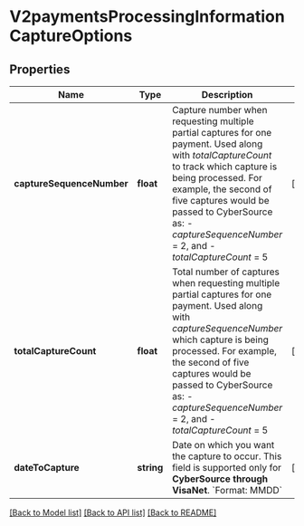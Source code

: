 # V2paymentsProcessingInformationCaptureOptions

## Properties
Name | Type | Description | Notes
------------ | ------------- | ------------- | -------------
**captureSequenceNumber** | **float** | Capture number when requesting multiple partial captures for one payment. Used along with _totalCaptureCount_ to track which capture is being processed.  For example, the second of five captures would be passed to CyberSource as:   - _captureSequenceNumber_ &#x3D; 2, and   - _totalCaptureCount_ &#x3D; 5 | [optional] 
**totalCaptureCount** | **float** | Total number of captures when requesting multiple partial captures for one payment. Used along with _captureSequenceNumber_ which capture is being processed.  For example, the second of five captures would be passed to CyberSource as:   - _captureSequenceNumber_ &#x3D; 2, and   - _totalCaptureCount_ &#x3D; 5 | [optional] 
**dateToCapture** | **string** | Date on which you want the capture to occur. This field is supported only for **CyberSource through VisaNet**. &#x60;Format: MMDD&#x60; | [optional] 

[[Back to Model list]](../README.md#documentation-for-models) [[Back to API list]](../README.md#documentation-for-api-endpoints) [[Back to README]](../README.md)


